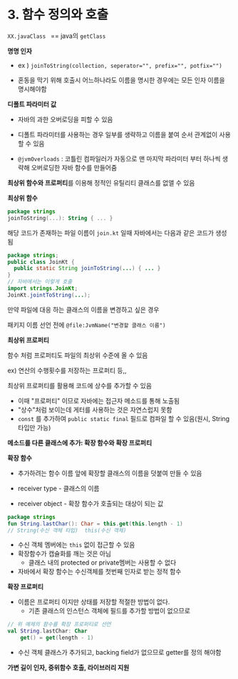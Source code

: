 # 3. 함수 정의와 호출

`XX.javaClass ` == java의 `getClass`

**명명 인자**

- ex ) `joinToString(collection, seperator="", prefix="", potfix="")`

- 혼동을 막기 위해 호출시 어느하나라도 이름을 명시한 경우에는 모든 인자 이름을 명시해야함

  

**디폴트 파라미터 값**

- 자바의 과한 오버로딩을 피할 수 있음
- 디폴트 파라미터를 사용하는 경우 일부를 생략하고 이름을 붙여 순서 관계없이 사용할 수 있음

- `@jvmOverloads` : 코틀린 컴파일러가 자동으로 맨 마지막 파라미터 부터 하나씩 생략해 오버로딩한 자바 함수를 만들어줌



**최상위 함수와 프로퍼티**를 이용해 정적인 유틸리티 클래스를 없앨 수 있음

**최상위 함수**

```kotlin
package strings
joinToString(...): String { ... }
```

해당 코드가 존재하는 파일 이름이 `join.kt` 일때 자바에서는 다음과 같은 코드가 생성됨

```java
package strings;
public class JoinKt {
  public static String joinToString(...) { ... } 
}
// 자바에서는 이렇게 호출
import strings.JoinKt;
JoinKt.jointToString(...);
```

만약 파일에 대응 하는 클래스의 이름을 변경하고 싶은 경우

패키지 이름 선언 전에 `@file:JvmName("변경할 클래스 이름")`



**최상위 프로퍼티**

함수 처럼 프로퍼티도 파일의 최상위 수준에 올 수 있음

ex) 연산의 수행횟수를 저장하는 프로퍼티 등,, 

최상위 프로퍼티를 활용해 코드에 상수를 추가할 수 있음

- 이때 "프로퍼티" 이므로 자바에는 접근자 메소드를 통해 노출됨
- "상수"처럼 보이는데 게터를 사용하는 것은 자연스럽지 못함 
- `const` 를 추가하여 `public static final` 필드로 컴파일 할 수 있음(원시, String 타입만 가능)



**메소드를 다른 클래스에 추가: 확장 함수와 확장 프로퍼티**

**확장 함수**

- 추가하려는 함수 이름 앞에 확장할 클래스의 이름을 덧붙여 만들 수 있음

- receiver type - 클래스의 이름

- receiver object - 확장 함수가 호출되는 대상이 되는 값

```kotlin
package strings
fun String.lastChar(): Char = this.get(this.length - 1)
// String(수신 객체 타입)  this(수신 객체)
```

- 수신 객체 멤버에는 `this` 없이 접근할 수 있음
- 확장함수가 캡슐화를 깨는 것은 아님
  - 클래스 내의 protected or private멤버는 사용할 수 없다
- 자바에서 확장 함수는 수신객체를 첫번째 인자로 받는 정적 함수 



**확장 프로퍼티**

- 이름은 프로퍼티 이지만 상태를 저장할 적절한 방법이 없다.
  - 기존 클래스의 인스턴스 객체에 필드를 추가할 방법이 없으므로 

```kotlin
// 위 예제의 함수를 확장 프로퍼티로 선언
val String.lastChar: Char
	get() = get(length - 1)
```

- 수신 객체 클래스가 추가되고, backing field가 없으므로 getter를 정의 해야함 



**가변 길이 인자, 중위함수 호출, 라이브러리 지원**